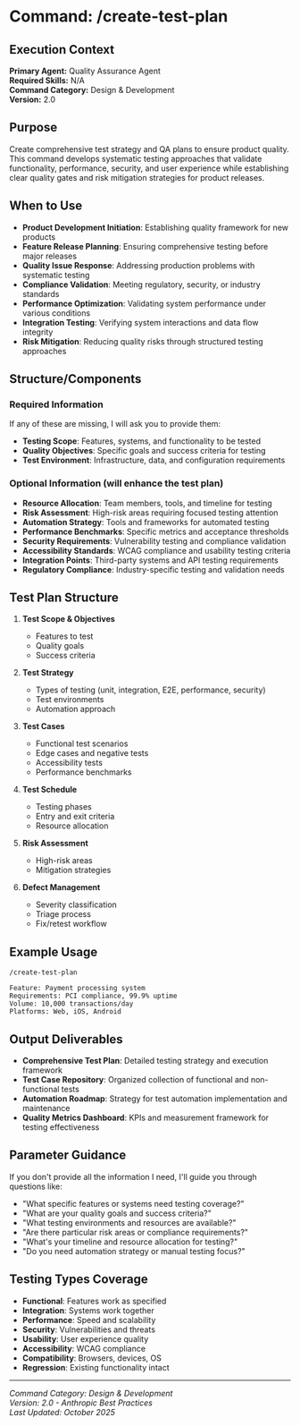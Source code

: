 # Command: /create-test-plan

## Execution Context
**Primary Agent:** Quality Assurance Agent  
**Required Skills:** N/A  
**Command Category:** Design & Development  
**Version:** 2.0

## Purpose
Create comprehensive test strategy and QA plans to ensure product quality. This command develops systematic testing approaches that validate functionality, performance, security, and user experience while establishing clear quality gates and risk mitigation strategies for product releases.

## When to Use
- **Product Development Initiation**: Establishing quality framework for new products
- **Feature Release Planning**: Ensuring comprehensive testing before major releases
- **Quality Issue Response**: Addressing production problems with systematic testing
- **Compliance Validation**: Meeting regulatory, security, or industry standards
- **Performance Optimization**: Validating system performance under various conditions
- **Integration Testing**: Verifying system interactions and data flow integrity
- **Risk Mitigation**: Reducing quality risks through structured testing approaches

## Structure/Components

### Required Information
If any of these are missing, I will ask you to provide them:
- **Testing Scope**: Features, systems, and functionality to be tested
- **Quality Objectives**: Specific goals and success criteria for testing
- **Test Environment**: Infrastructure, data, and configuration requirements

### Optional Information (will enhance the test plan)
- **Resource Allocation**: Team members, tools, and timeline for testing
- **Risk Assessment**: High-risk areas requiring focused testing attention
- **Automation Strategy**: Tools and frameworks for automated testing
- **Performance Benchmarks**: Specific metrics and acceptance thresholds
- **Security Requirements**: Vulnerability testing and compliance validation
- **Accessibility Standards**: WCAG compliance and usability testing criteria
- **Integration Points**: Third-party systems and API testing requirements
- **Regulatory Compliance**: Industry-specific testing and validation needs

## Test Plan Structure
1. **Test Scope & Objectives**
   - Features to test
   - Quality goals
   - Success criteria

2. **Test Strategy**
   - Types of testing (unit, integration, E2E, performance, security)
   - Test environments
   - Automation approach

3. **Test Cases**
   - Functional test scenarios
   - Edge cases and negative tests
   - Accessibility tests
   - Performance benchmarks

4. **Test Schedule**
   - Testing phases
   - Entry and exit criteria
   - Resource allocation

5. **Risk Assessment**
   - High-risk areas
   - Mitigation strategies

6. **Defect Management**
   - Severity classification
   - Triage process
   - Fix/retest workflow

## Example Usage
```
/create-test-plan

Feature: Payment processing system
Requirements: PCI compliance, 99.9% uptime
Volume: 10,000 transactions/day
Platforms: Web, iOS, Android
```


## Output Deliverables
- **Comprehensive Test Plan**: Detailed testing strategy and execution framework
- **Test Case Repository**: Organized collection of functional and non-functional tests
- **Automation Roadmap**: Strategy for test automation implementation and maintenance
- **Quality Metrics Dashboard**: KPIs and measurement framework for testing effectiveness

## Parameter Guidance
If you don't provide all the information I need, I'll guide you through questions like:
- "What specific features or systems need testing coverage?"
- "What are your quality goals and success criteria?"
- "What testing environments and resources are available?"
- "Are there particular risk areas or compliance requirements?"
- "What's your timeline and resource allocation for testing?"
- "Do you need automation strategy or manual testing focus?"

## Testing Types Coverage
- **Functional**: Features work as specified
- **Integration**: Systems work together
- **Performance**: Speed and scalability
- **Security**: Vulnerabilities and threats
- **Usability**: User experience quality
- **Accessibility**: WCAG compliance
- **Compatibility**: Browsers, devices, OS
- **Regression**: Existing functionality intact

---
*Command Category: Design & Development*  
*Version: 2.0 - Anthropic Best Practices*  
*Last Updated: October 2025*
